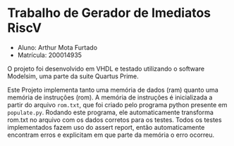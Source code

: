 # Trabalho de Gerador de Imediatos RiscV
 - Aluno: Arthur Mota Furtado
 - Matrícula: 200014935

O projeto foi desenvolvido em VHDL e testado utilizando o software Modelsim, uma parte da suite Quartus Prime.

Este Projeto implementa tanto uma memória de dados (ram) quanto uma memória de instruções (rom). A memória de instruções é inicializada a partir do arquivo `rom.txt`, que foi criado pelo programa python presente em `populate.py`. Rodando este programa, ele automaticamente transforma rom.txt no arquivo com os dados corretos para os testes. Todos os testes implementados fazem uso do assert report, então automaticamente encontram erros e explicitam em que parte da memória o erro ocorreu.